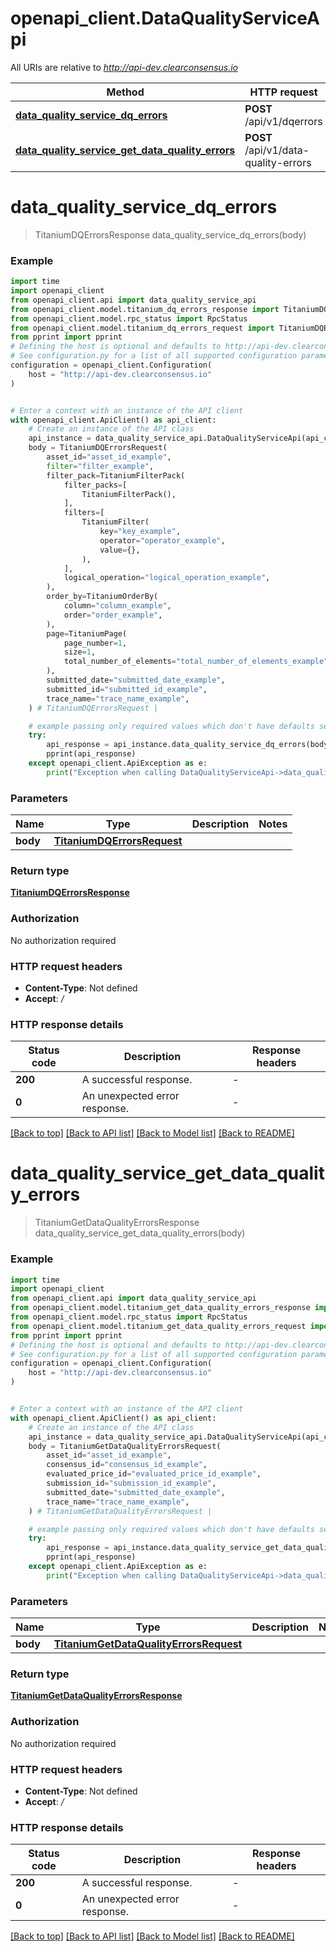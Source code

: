 # openapi_client.DataQualityServiceApi

All URIs are relative to *http://api-dev.clearconsensus.io*

Method | HTTP request | Description
------------- | ------------- | -------------
[**data_quality_service_dq_errors**](DataQualityServiceApi.md#data_quality_service_dq_errors) | **POST** /api/v1/dqerrors | 
[**data_quality_service_get_data_quality_errors**](DataQualityServiceApi.md#data_quality_service_get_data_quality_errors) | **POST** /api/v1/data-quality-errors | 


# **data_quality_service_dq_errors**
> TitaniumDQErrorsResponse data_quality_service_dq_errors(body)



### Example


```python
import time
import openapi_client
from openapi_client.api import data_quality_service_api
from openapi_client.model.titanium_dq_errors_response import TitaniumDQErrorsResponse
from openapi_client.model.rpc_status import RpcStatus
from openapi_client.model.titanium_dq_errors_request import TitaniumDQErrorsRequest
from pprint import pprint
# Defining the host is optional and defaults to http://api-dev.clearconsensus.io
# See configuration.py for a list of all supported configuration parameters.
configuration = openapi_client.Configuration(
    host = "http://api-dev.clearconsensus.io"
)


# Enter a context with an instance of the API client
with openapi_client.ApiClient() as api_client:
    # Create an instance of the API class
    api_instance = data_quality_service_api.DataQualityServiceApi(api_client)
    body = TitaniumDQErrorsRequest(
        asset_id="asset_id_example",
        filter="filter_example",
        filter_pack=TitaniumFilterPack(
            filter_packs=[
                TitaniumFilterPack(),
            ],
            filters=[
                TitaniumFilter(
                    key="key_example",
                    operator="operator_example",
                    value={},
                ),
            ],
            logical_operation="logical_operation_example",
        ),
        order_by=TitaniumOrderBy(
            column="column_example",
            order="order_example",
        ),
        page=TitaniumPage(
            page_number=1,
            size=1,
            total_number_of_elements="total_number_of_elements_example",
        ),
        submitted_date="submitted_date_example",
        submitted_id="submitted_id_example",
        trace_name="trace_name_example",
    ) # TitaniumDQErrorsRequest | 

    # example passing only required values which don't have defaults set
    try:
        api_response = api_instance.data_quality_service_dq_errors(body)
        pprint(api_response)
    except openapi_client.ApiException as e:
        print("Exception when calling DataQualityServiceApi->data_quality_service_dq_errors: %s\n" % e)
```


### Parameters

Name | Type | Description  | Notes
------------- | ------------- | ------------- | -------------
 **body** | [**TitaniumDQErrorsRequest**](TitaniumDQErrorsRequest.md)|  |

### Return type

[**TitaniumDQErrorsResponse**](TitaniumDQErrorsResponse.md)

### Authorization

No authorization required

### HTTP request headers

 - **Content-Type**: Not defined
 - **Accept**: */*


### HTTP response details

| Status code | Description | Response headers |
|-------------|-------------|------------------|
**200** | A successful response. |  -  |
**0** | An unexpected error response. |  -  |

[[Back to top]](#) [[Back to API list]](../README.md#documentation-for-api-endpoints) [[Back to Model list]](../README.md#documentation-for-models) [[Back to README]](../README.md)

# **data_quality_service_get_data_quality_errors**
> TitaniumGetDataQualityErrorsResponse data_quality_service_get_data_quality_errors(body)



### Example


```python
import time
import openapi_client
from openapi_client.api import data_quality_service_api
from openapi_client.model.titanium_get_data_quality_errors_response import TitaniumGetDataQualityErrorsResponse
from openapi_client.model.rpc_status import RpcStatus
from openapi_client.model.titanium_get_data_quality_errors_request import TitaniumGetDataQualityErrorsRequest
from pprint import pprint
# Defining the host is optional and defaults to http://api-dev.clearconsensus.io
# See configuration.py for a list of all supported configuration parameters.
configuration = openapi_client.Configuration(
    host = "http://api-dev.clearconsensus.io"
)


# Enter a context with an instance of the API client
with openapi_client.ApiClient() as api_client:
    # Create an instance of the API class
    api_instance = data_quality_service_api.DataQualityServiceApi(api_client)
    body = TitaniumGetDataQualityErrorsRequest(
        asset_id="asset_id_example",
        consensus_id="consensus_id_example",
        evaluated_price_id="evaluated_price_id_example",
        submission_id="submission_id_example",
        submitted_date="submitted_date_example",
        trace_name="trace_name_example",
    ) # TitaniumGetDataQualityErrorsRequest | 

    # example passing only required values which don't have defaults set
    try:
        api_response = api_instance.data_quality_service_get_data_quality_errors(body)
        pprint(api_response)
    except openapi_client.ApiException as e:
        print("Exception when calling DataQualityServiceApi->data_quality_service_get_data_quality_errors: %s\n" % e)
```


### Parameters

Name | Type | Description  | Notes
------------- | ------------- | ------------- | -------------
 **body** | [**TitaniumGetDataQualityErrorsRequest**](TitaniumGetDataQualityErrorsRequest.md)|  |

### Return type

[**TitaniumGetDataQualityErrorsResponse**](TitaniumGetDataQualityErrorsResponse.md)

### Authorization

No authorization required

### HTTP request headers

 - **Content-Type**: Not defined
 - **Accept**: */*


### HTTP response details

| Status code | Description | Response headers |
|-------------|-------------|------------------|
**200** | A successful response. |  -  |
**0** | An unexpected error response. |  -  |

[[Back to top]](#) [[Back to API list]](../README.md#documentation-for-api-endpoints) [[Back to Model list]](../README.md#documentation-for-models) [[Back to README]](../README.md)

